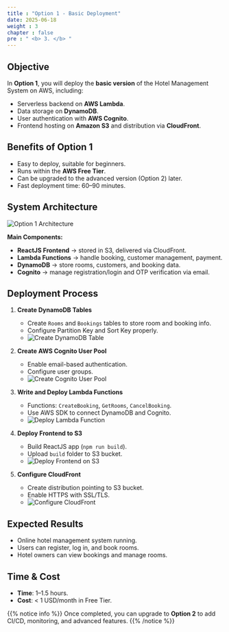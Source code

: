 ```yaml
---
title : "Option 1 - Basic Deployment"
date: 2025-06-18
weight : 3
chapter : false
pre : " <b> 3. </b> "
---
```


## Objective

In **Option 1**, you will deploy the **basic version** of the Hotel Management System on AWS, including:
- Serverless backend on **AWS Lambda**.
- Data storage on **DynamoDB**.
- User authentication with **AWS Cognito**.
- Frontend hosting on **Amazon S3** and distribution via **CloudFront**.

## Benefits of Option 1

- Easy to deploy, suitable for beginners.
- Runs within the **AWS Free Tier**.
- Can be upgraded to the advanced version (Option 2) later.
- Fast deployment time: 60–90 minutes.

## System Architecture

![Option 1 Architecture](images/option1_architecture.png)

**Main Components:**
- **ReactJS Frontend** → stored in S3, delivered via CloudFront.
- **Lambda Functions** → handle booking, customer management, payment.
- **DynamoDB** → store rooms, customers, and booking data.
- **Cognito** → manage registration/login and OTP verification via email.

## Deployment Process

1. **Create DynamoDB Tables**
   - Create `Rooms` and `Bookings` tables to store room and booking info.
   - Configure Partition Key and Sort Key properly.
   - ![Create DynamoDB Table](images/step1_dynamodb.png)

2. **Create AWS Cognito User Pool**
   - Enable email-based authentication.
   - Configure user groups.
   - ![Create Cognito User Pool](images/step2_cognito.png)

3. **Write and Deploy Lambda Functions**
   - Functions: `CreateBooking`, `GetRooms`, `CancelBooking`.
   - Use AWS SDK to connect DynamoDB and Cognito.
   - ![Deploy Lambda Function](images/step3_lambda.png)

4. **Deploy Frontend to S3**
   - Build ReactJS app (`npm run build`).
   - Upload `build` folder to S3 bucket.
   - ![Deploy Frontend on S3](images/step4_s3.png)

5. **Configure CloudFront**
   - Create distribution pointing to S3 bucket.
   - Enable HTTPS with SSL/TLS.
   - ![Configure CloudFront](images/step5_cloudfront.png)

## Expected Results

- Online hotel management system running.
- Users can register, log in, and book rooms.
- Hotel owners can view bookings and manage rooms.

## Time & Cost

- **Time**: 1–1.5 hours.
- **Cost**: < 1 USD/month in Free Tier.

{{% notice info %}}
Once completed, you can upgrade to **Option 2** to add CI/CD, monitoring, and advanced features.
{{% /notice %}}
